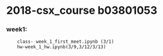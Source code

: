# 2018-csx_course b03801053
### week1: 
        class- week_1_first_meet.ipynb (3/1)
        hw-week_1_hw.ipynb(3/9,3/12/3/13) 
